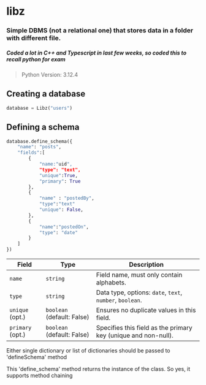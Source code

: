 # libz

### Simple DBMS (not a relational one) that stores data in a folder with different file.

##### Coded a lot in C++ and Typescript in last few weeks, so coded this to recall python for exam

> Python Version: 3.12.4

## Creating a database

```python
database = Libz("users")
```

## Defining a schema

```python
database.define_schema({
    "name": "posts",
    "fields":[
        {
            "name:"uid",
            "type": "text",
            "unique":True,
            "primary": True
        },
        {
            "name" : "postedBy",
            "type":"text"
            "unique": False,
        },
        {
            "name":"postedOn",
            "type": "date"
        }
    ]
})
```

| **Field**        | **Type**                   | **Description**                                                |
| ---------------- | -------------------------- | -------------------------------------------------------------- |
| `name`           | `string`                   | Field name, must only contain alphabets.                       |
| `type`           | `string`                   | Data type, options: `date`, `text`, `number`, `boolean`.       |
| `unique` (opt.)  | `boolean` (default: False) | Ensures no duplicate values in this field.                     |
| `primary` (opt.) | `boolean` (default: False) | Specifies this field as the primary key (unique and non-null). |

Either single dictionary or list of dictionaries should be passed to 'defineSchema' method

This 'define_schema' method returns the instance of the class. So yes, it supports method chaining
